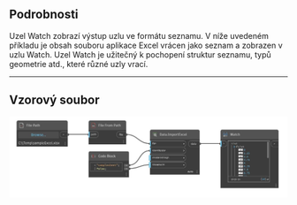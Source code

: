 ## Podrobnosti
Uzel Watch zobrazí výstup uzlu ve formátu seznamu. V níže uvedeném příkladu je obsah souboru aplikace Excel vrácen jako seznam a zobrazen v uzlu Watch. Uzel Watch je užitečný k pochopení struktur seznamu, typů geometrie atd., které různé uzly vrací.
___
## Vzorový soubor

![Watch](./CoreNodeModels.Watch_img.jpg)

